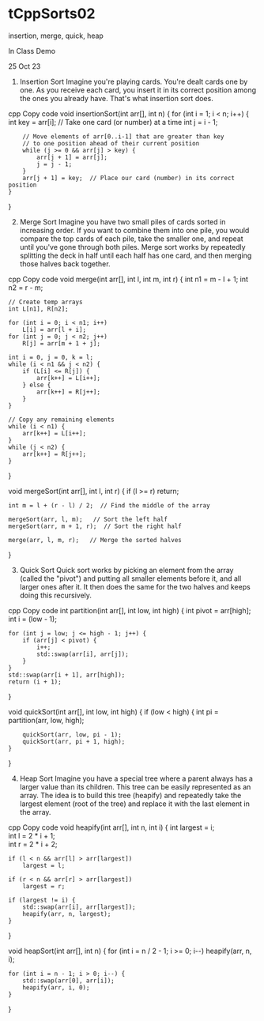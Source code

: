 # tCppSorts02
insertion, merge, quick, heap

In Class Demo

25 Oct 23

1. Insertion Sort
Imagine you're playing cards. You're dealt cards one by one. As you receive each card, you insert it in its correct position among the ones you already have. That's what insertion sort does.

cpp
Copy code
void insertionSort(int arr[], int n) {
    for (int i = 1; i < n; i++) {
        int key = arr[i];  // Take one card (or number) at a time
        int j = i - 1;

        // Move elements of arr[0..i-1] that are greater than key
        // to one position ahead of their current position
        while (j >= 0 && arr[j] > key) {
            arr[j + 1] = arr[j];
            j = j - 1;
        }
        arr[j + 1] = key;  // Place our card (number) in its correct position
    }
}

2. Merge Sort
Imagine you have two small piles of cards sorted in increasing order. If you want to combine them into one pile, you would compare the top cards of each pile, take the smaller one, and repeat until you've gone through both piles. Merge sort works by repeatedly splitting the deck in half until each half has one card, and then merging those halves back together.

cpp
Copy code
void merge(int arr[], int l, int m, int r) {
    int n1 = m - l + 1;
    int n2 = r - m;

    // Create temp arrays
    int L[n1], R[n2];

    for (int i = 0; i < n1; i++)
        L[i] = arr[l + i];
    for (int j = 0; j < n2; j++)
        R[j] = arr[m + 1 + j];

    int i = 0, j = 0, k = l;
    while (i < n1 && j < n2) {
        if (L[i] <= R[j]) {
            arr[k++] = L[i++];
        } else {
            arr[k++] = R[j++];
        }
    }

    // Copy any remaining elements
    while (i < n1) {
        arr[k++] = L[i++];
    }
    while (j < n2) {
        arr[k++] = R[j++];
    }
}

void mergeSort(int arr[], int l, int r) {
    if (l >= r) return; 

    int m = l + (r - l) / 2;  // Find the middle of the array

    mergeSort(arr, l, m);   // Sort the left half
    mergeSort(arr, m + 1, r);  // Sort the right half

    merge(arr, l, m, r);   // Merge the sorted halves
}

3. Quick Sort
Quick sort works by picking an element from the array (called the "pivot") and putting all smaller elements before it, and all larger ones after it. It then does the same for the two halves and keeps doing this recursively.

cpp
Copy code
int partition(int arr[], int low, int high) {
    int pivot = arr[high]; 
    int i = (low - 1);

    for (int j = low; j <= high - 1; j++) {
        if (arr[j] < pivot) {
            i++;
            std::swap(arr[i], arr[j]);
        }
    }
    std::swap(arr[i + 1], arr[high]);
    return (i + 1);
}

void quickSort(int arr[], int low, int high) {
    if (low < high) {
        int pi = partition(arr, low, high);

        quickSort(arr, low, pi - 1);
        quickSort(arr, pi + 1, high);
    }
}

4. Heap Sort
Imagine you have a special tree where a parent always has a larger value than its children. This tree can be easily represented as an array. The idea is to build this tree (heapify) and repeatedly take the largest element (root of the tree) and replace it with the last element in the array.

cpp
Copy code
void heapify(int arr[], int n, int i) {
    int largest = i;  
    int l = 2 * i + 1;  
    int r = 2 * i + 2;  

    if (l < n && arr[l] > arr[largest])
        largest = l;

    if (r < n && arr[r] > arr[largest])
        largest = r;

    if (largest != i) {
        std::swap(arr[i], arr[largest]);
        heapify(arr, n, largest);
    }
}

void heapSort(int arr[], int n) {
    for (int i = n / 2 - 1; i >= 0; i--)
        heapify(arr, n, i);

    for (int i = n - 1; i > 0; i--) {
        std::swap(arr[0], arr[i]);
        heapify(arr, i, 0);
    }
}

